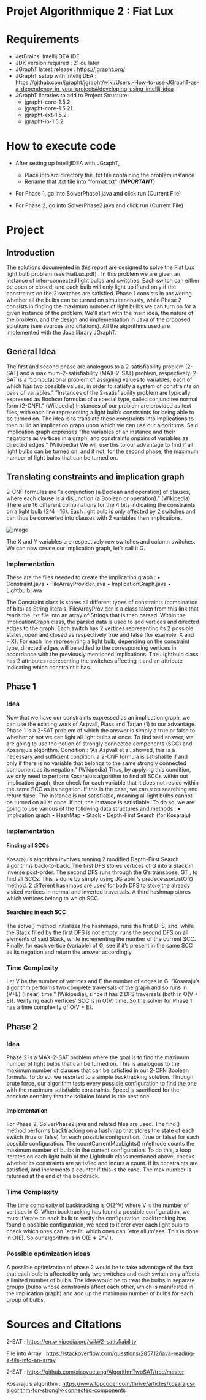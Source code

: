 Projet Algorithmique 2 : Fiat Lux
=================================

# Requirements

- JetBrains' IntellijIDEA IDE
- JDK version required : 21 ou later
- JGraphT latest release : https://jgrapht.org/
- JGraphT setup with IntellijIDEA : https://github.com/jgrapht/jgrapht/wiki/Users:-How-to-use-JGraphT-as-a-dependency-in-your-projects#developing-using-intellij-idea
- JGraphT libraries to add to Project Structure:
  - jgrapht-core-1.5.2
  - jgrapht-core-1.5.21
  - jgrapht-ext-1.5.2
  - jgrapht-io-1.5.2

# How to execute code

- After setting up IntellijIDEA with JGraphT,
  - Place into src directory the .txt file containing the problem instance
  - Rename that .txt file into "format.txt" (***IMPORTANT***)

- For Phase 1, go into SolverPhase1.java and click run (Current File)

- For Phase 2, go into SolverPhase2.java and click run (Current File)

# Project

## Introduction

The solutions documented in this report are designed to solve the Fiat Lux light bulb problem (see FiatLux.pdf) . In this problem we are given an instance of inter-connected light bulbs and switches. Each switch can either be open or closed, and each bulb will only light up if and only if the constraints on the 2 switches are satisfied. Phase 1 consists in answering whether all the bulbs can be turned on simultaneously, while Phase 2 consists in finding the maximum number of light bulbs we can turn on for a given instance of the problem. We'll start with the main idea, the nature of the problem, and the design and implementation in Java of the proposed solutions (see sources and citations). All the algorithms used are implemented with the Java library JGraphT.

## General Idea

The first and second phase are analogous to a 2-satisfiability problem (2-SAT) and a maximum-2-satisfiability (MAX-2-SAT) problem, respectively. 2-SAT is a ”computational problem of assigning values to variables, each of which has two possible values, in order to satisfy a system of constraints on pairs of variables.” ”Instances of the 2-satisfiability problem are typically expressed as Boolean formulas of a special type, called conjunctive normal form (2-CNF).” (Wikipedia) Instances of our problem are provided as text files, with each line representing a light bulb’s constraints for being able to be turned on. The idea is to translate these constraints into implications to then build an implication graph upon which we can use our algorithms. Said implication graph expresses ”the variables of an instance and their negations as vertices in a graph, and constraints onpairs of variables as directed edges.” (Wikipedia) We will use this to our advantage to find if all light bulbs can be turned on, and if not, for the second phase, the maximum number of light bulbs that can be turned on.

## Translating constraints and implication graph

2-CNF formulas are ”a conjunction (a Boolean and operation) of clauses, where each clause is a disjunction (a Boolean or operation).” (Wikipedia) There are 16 different combinations for the 4 bits indicating the constraints on a light bulb (2^4= 16). Each light bulb is only affected by 2 switches and can thus be converted into clauses with 2 variables then implications.

![image](https://github.com/muroshi1/projet-algo/assets/119456902/79bd9fbf-e7bf-4086-9e10-e9fc85b7f86f)

The X and Y variables are respectively row switches and column switches. We can now create our implication graph, let’s call it G.

### Implementation

These are the files needed to create the implication graph :
• Constraint.java
• FileArrayProvider.java
• ImplicationGraph.java
• Lightbulb.java

The Constraint class is stores all different types of constraints (combination of bits) as String literals. FileArrayProvider is a class taken from this link that reads the .txt file into an array of Strings that is then parsed. Within the ImplicationGraph class, the parsed data is used to add vertices and directed edges to the graph. Each switch has 2 vertices representing its 2 possible states, open and closed as respectively true and false (for example, X and ∼X). For each line representing a light bulb, depending on the constraint type, directed edges will be added to the corresponding vertices in accordance with the previously mentioned implications. The Lightbulb class has 2 attributes representing the switches affecting it and an attribute indicating which constraint it has.

## Phase 1

### Idea

Now that we have our constraints expressed as an implication graph, we can use the existing work of Aspvall, Plass and Tarjan (1) to our advantage. Phase 1 is a 2-SAT problem of which the answer is simply a true or false to whether or not we can light all light bulbs at once. To find said answer, we are going to use the notion of strongly connected components (SCC) and Kosaraju’s algorithm. Condition : ”As Aspvall et al. showed, this is a necessary and sufficient condition: a 2-CNF formula is satisfiable if and only if there is no variable that belongs to the same strongly connected component as its negation.” (Wikipedia) Thus, by applying this condition, we only need to perform Kosaraju’s algorithm to find all SCCs within out implication graph, then check for each variable that it does not reside within the same SCC as its negation. If this is the case, we can stop searching and return false. The instance is not satisfiable, meaning all light bulbs cannot be turned on all at once. If not, the instance is satisfiable.
To do so, we are going to use various of the following data structures and methods :
• Implication graph
• HashMap
• Stack
• Depth-First Search (for Kosaraju)

### Implementation

#### Finding all SCCs

Kosaraju’s algorithm involves running 2 modified Depth-First Search algorithms back-to-back. The first DFS stores vertices of G into a Stack in inverse post-order. The second DFS runs through the G’s transpose, GT , to find all SCCs. This is done by simply using JGraphT’s predecessorListOf() method. 2 different hashmaps are used for both DFS to store the already visited vertices in normal and inverted traversals. A third hashmap stores which vertices belong to which SCC.

#### Searching in each SCC

The solve() method initializes the hashmaps, runs the first DFS, and, while the Stack filled by the first DFS is not empty, runs the second DFS on all elements of said Stack, while incrementing the number of the current SCC. Finally, for each vertice (variable) of G, see if it’s present in the same SCC as its negation and return the answer accordingly.

### Time Complexity

Let V be the number of vertices and E the number of edges in G. ”Kosaraju’s algorithm performs two complete traversals of the graph and so runs in (V+E) (linear) time.” (Wikipedia), since it has 2 DFS traversals (both in O(V + E)). Verifying each vertices’ SCC is in O(V) time. So the solver for Phase 1 has a time complexity of O(V + E).

## Phase 2

### Idea

Phase 2 is a MAX-2-SAT problem where the goal is to find the maximum number of light bulbs that can be turned on. This is analogous to the maximum number of clauses that can be satisfied in our 2-CFN Boolean formula. To do so, we resorted to a simple backtracking solution. Through brute force, our algorithm tests every possible configuration to find the one with the maximum satisfiable constraints. Speed is sacrificed for the absolute certainty that the solution found is the best one.

#### Implementation

For Phase 2, SolverPhase2.java and related files are used. The find() method performs backtracking on a hashmap that stores the state of each switch (true or false) for each possible configuration. (true or false) for each possible configuration. The countCurrentMaxLights() m'ethode counts the maximum number of bulbs in the current configuration. To do this, a loop iterates on each light bulb of the Lightbulb class mentioned above, checks whether its constraints are satisfied and incurs a count. if its constraints are satisfied, and increments a counter if this is the case. The max number is returned at the end of the backtrack.

### Time Complexity

The time complexity of backtracking is O(2^V) where V is the number of vertices in G. When backtracking has found a possible configuration, we must it'erate on each bulb to verify the configuration. backtracking has found a possible configuration, we need to it'erer over each light bulb to check which ones can ˆetre lit. which ones can ˆetre allum'ees. This is done in O(E). So our algorithm is in O(E ∗ 2^V ).

### Possible optimization ideas

A possible optimization of phase 2 would be to take advantage of the fact that each bulb is affected by only two switches and each switch only affects a limited number of bulbs. The idea would be to treat the bulbs in separate groups (bulbs whose constraints affect each other, which is manifested in the implication graph) and add up the maximum number of bulbs for each group of bulbs.

# Sources and Citations

2-SAT : https://en.wikipedia.org/wiki/2-satisfiability

File into Array : https://stackoverflow.com/questions/285712/java-reading-a-file-into-an-array

2-SAT : https://github.com/xiaoyuetang/AlgorithmTwoSAT/tree/master

Kosaraju’s algorithm : https://www.topcoder.com/thrive/articles/kosarajus-algorithm-for-strongly-connected-components
